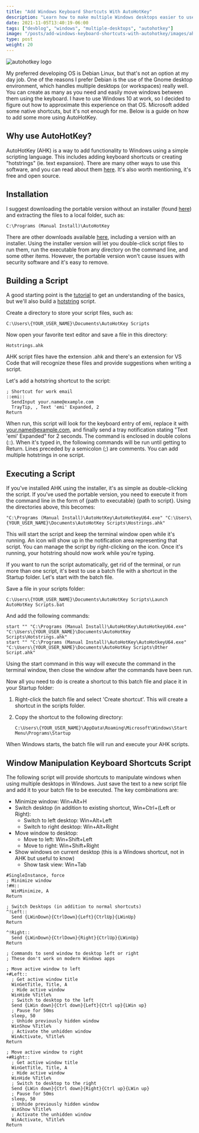 ```yaml
---
title: "Add Windows Keyboard Shortcuts With AutoHotKey"
description: "Learn how to make multiple Windows desktops easier to use with AutoHotKey"
date: 2021-11-05T13:40:19-06:00
tags: ["devblog", "windows", "multiple-desktops", "autohotkey"]
image: "/posts/add-windows-keyboard-shortcuts-with-autohotkey/images/ahk_logo.png"
type: post
weight: 20
---
```


![autohotkey logo](/posts/add-windows-keyboard-shortcuts-with-autohotkey/images/ahk_logo.png "AutoHotKey Logo")

My preferred developing OS is Debian Linux, but that's not an option at my day job. One of the reasons I prefer Debian is the use of the Gnome desktop environment, which handles multiple desktops (or workspaces) really well. You can create as many as you need and easily move windows between them using the keyboard. I have to use Windows 10 at work, so I decided to figure out how to approximate this experience on that OS. Microsoft added some native shortcuts, but it's not enough for me. Below is a guide on how to add some more using AutoHotKey.

## Why use AutoHotKey?

AutoHotKey (AHK) is a way to add functionality to Windows using a simple scripting language. This includes adding keyboard shortcuts or creating "hotstrings" (ie. text expansion). There are many other ways to use this software, and you can read about them [here](https://www.autohotkey.com/). It's also worth mentioning, it's free and open source.

## Installation

I suggest downloading the portable version without an installer (found [here](https://www.autohotkey.com/download/ahk.zip)) and extracting the files to a local folder, such as:

```
C:\Programs (Manual Install)\AutoHotKey
```

There are other downloads available [here](https://www.autohotkey.com/download/), including a version with an installer. Using the installer version will let you double-click script files to run them, run the executable from any directory on the command line, and some other items. However, the portable version won't cause issues with security software and it's easy to remove.

## Building a Script

A good starting point is the [tutorial](https://www.autohotkey.com/docs/Tutorial.htm) to get an understanding of the basics, but we'll also build a [hotstring](https://www.autohotkey.com/docs/Hotstrings.htm) script.

Create a directory to store your script files, such as:

```
C:\Users\{YOUR_USER_NAME}\Documents\AutoHotKey Scripts
```

Now open your favorite text editor and save a file in this directory:

```
Hotstrings.ahk
```

AHK script files have the extension .ahk and there's an extension for VS Code that will recognize these files and provide suggestions when writing a script.

Let's add a hotstring shortcut to the script:

```autohotkey
; Shortcut for work email
::emi::
  SendInput your.name@example.com
  TrayTip, , Text 'emi' Expanded, 2
Return
```

When run, this script will look for the keyboard entry of emi, replace it with your.name@example.com, and finally send a tray notification stating "Text 'emi' Expanded" for 2 seconds. The command is enclosed in double colons (::). When it's typed in, the following commands will be run until getting to Return. Lines preceded by a semicolon (;) are comments. You can add multiple hotstrings in one script.

## Executing a Script

If you've installed AHK using the installer, it's as simple as double-clicking the script. If you've used the portable version, you need to execute it from the command line in the form of {path to executable} {path to script}. Using the directories above, this becomes:

```
"C:\Programs (Manual Install)\AutoHotKey\AutoHotkeyU64.exe" "C:\Users\{YOUR_USER_NAME}\Documents\AutoHotKey Scripts\Hostrings.ahk"
```

This will start the script and keep the terminal window open while it's running. An icon will show up in the notification area representing that script. You can manage the script by right-clicking on the icon. Once it's running, your hotstring should now work while you're typing.

If you want to run the script automatically, get rid of the terminal, or run more than one script, it's best to use a batch file with a shortcut in the Startup folder. Let's start with the batch file.

Save a file in your scripts folder:

```
C:\Users\{YOUR_USER_NAME}\Documents\AutoHotKey Scripts\Launch AutoHotKey Scripts.bat
```

And add the following commands:

```
start "" "C:\Programs (Manual Install)\AutoHotKey\AutoHotkeyU64.exe" "C:\Users\{YOUR_USER_NAME}\Documents\AutoHotKey Scripts\Hotstrings.ahk"
start "" "C:\Programs (Manual Install)\AutoHotKey\AutoHotkeyU64.exe" "C:\Users\{YOUR_USER_NAME}\Documents\AutoHotKey Scripts\Other Script.ahk"
```

Using the start command in this way will execute the command in the terminal window, then close the window after the commands have been run.

Now all you need to do is create a shortcut to this batch file and place it in your Startup folder:

1. Right-click the batch file and select 'Create shortcut'. This will create a shortcut in the scripts folder.
1. Copy the shortcut to the following directory:

    ```
    C:\Users\{YOUR_USER_NAME}\AppData\Roaming\Microsoft\Windows\Start Menu\Programs\Startup
    ```

When Windows starts, the batch file will run and execute your AHK scripts.

## Window Manipulation Keyboard Shortcuts Script

The following script will provide shortcuts to manipulate windows when using multiple desktops in Windows. Just save the text to a new script file and add it to your batch file to be executed. The key combinations are:

- Minimize window: Win+Alt+H
- Switch desktop (in addition to existing shortcut, Win+Ctrl+(Left or Right):
    - Switch to left desktop: Win+Alt+Left
    - Switch to right desktop: Win+Alt+Right
- Move window to desktop:
    - Move to left: Win+Shift+Left
    - Move to right: Win+Shift+Right
- Show windows on current desktop (this is a Windows shortcut, not in AHK but useful to know)
    - Show task view: Win+Tab

```autohotkey
#SingleInstance, force
; Minimize window
!#H::
  WinMinimize, A
Return

; Switch Desktops (in addition to normal shortcuts)
^!Left::
  Send {LWinDown}{CtrlDown}{Left}{CtrlUp}{LWinUp}
Return

^!Right::
  Send {LWinDown}{CtrlDown}{Right}{CtrlUp}{LWinUp}
Return

; Commands to send window to desktop left or right
; These don't work on modern Windows apps

; Move active window to left
+#Left::
  ; Get active window title
  WinGetTitle, Title, A
  ; Hide active window
  WinHide %Title%
  ; Switch to desktop to the left
  Send {LWin down}{Ctrl down}{Left}{Ctrl up}{LWin up}
  ; Pause for 50ms
  sleep, 50
  ; Unhide previously hidden window
  WinShow %Title%
  ; Activate the unhidden window
  WinActivate, %Title%
Return

; Move active window to right
+#Right::
  ; Get active window title
  WinGetTitle, Title, A
  ; Hide active window
  WinHide %Title%
  ; Switch to desktop to the right
  Send {LWin down}{Ctrl down}{Right}{Ctrl up}{LWin up}
  ; Pause for 50ms
  sleep, 50
  ; Unhide previously hidden window
  WinShow %Title%
  ; Activate the unhidden window
  WinActivate, %Title%
Return
```